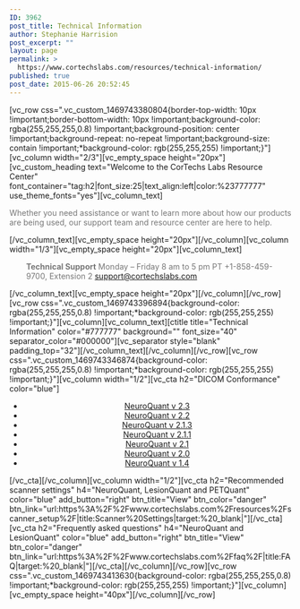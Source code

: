 ```yaml
---
ID: 3962
post_title: Technical Information
author: Stephanie Harrision
post_excerpt: ""
layout: page
permalink: >
  https://www.cortechslabs.com/resources/technical-information/
published: true
post_date: 2015-06-26 20:52:45
---
```

[vc_row css=".vc_custom_1469743380804{border-top-width: 10px !important;border-bottom-width: 10px !important;background-color: rgba(255,255,255,0.8) !important;background-position: center !important;background-repeat: no-repeat !important;background-size: contain !important;*background-color: rgb(255,255,255) !important;}"][vc_column width="2/3"][vc_empty_space height="20px"][vc_custom_heading text="Welcome to the CorTechs Labs Resource Center" font_container="tag:h2|font_size:25|text_align:left|color:%23777777" use_theme_fonts="yes"][vc_column_text]

<span style="color: #777777;">Whether you need assistance or want to learn more about how our products are being used, our support team and resource center are here to help.</span>

[/vc_column_text][vc_empty_space height="20px"][/vc_column][vc_column width="1/3"][vc_empty_space height="20px"][vc_column_text]
<p style="padding-left: 30px;"><span style="color: #777777;"><strong>Technical Support</strong></span>
<span style="color: #777777;">Monday – Friday</span>
<span style="color: #777777;">8 am to 5 pm PT</span>
<span style="color: #777777;">+1-858-459-9700, Extension 2</span>
<a href="mailto:support@cortechslabs.com" target="_blank" rel="noopener noreferrer">support@cortechslabs.com</a></p>
[/vc_column_text][vc_empty_space height="20px"][/vc_column][/vc_row][vc_row css=".vc_custom_1469743396894{background-color: rgba(255,255,255,0.8) !important;*background-color: rgb(255,255,255) !important;}"][vc_column][vc_column_text][ctitle title="Technical Information" color="#777777" background="" font_size="40" separator_color="#000000"][vc_separator style="blank" padding_top="32"][/vc_column_text][/vc_column][/vc_row][vc_row css=".vc_custom_1469743346874{background-color: rgba(255,255,255,0.8) !important;*background-color: rgb(255,255,255) !important;}"][vc_column width="1/2"][vc_cta h2="DICOM Conformance" color="blue"]
<div class="pf_description">
<ul>
 	<li style="text-align: center;"><a href="https://files.cortechslabs.com/index.php/s/uwOspPclzcqyBoY">NeuroQuant v 2.3</a></li>
 	<li style="text-align: center;"><a href="https://files.cortechslabs.com/index.php/s/B82hGWdPArcAAVu">NeuroQuant v 2.2</a></li>
 	<li style="text-align: center;"><a href="https://files.cortechslabs.com/index.php/s/wFUavYMUHBrpJyE">NeuroQuant v 2.1.3</a></li>
 	<li style="text-align: center;"><a href="https://files.cortechslabs.com/index.php/s/O1zh5iTb6gI35SZ">NeuroQuant v 2.1.1</a></li>
 	<li style="text-align: center;"><a href="https://files.cortechslabs.com/index.php/s/BYj5URby4NSlNoa">NeuroQuant v 2.1</a></li>
 	<li style="text-align: center;"><a href="https://files.cortechslabs.com/index.php/s/mAQuAzNcaPfA4bM">NeuroQuant v 2.0</a></li>
 	<li style="text-align: center;"><a href="https://files.cortechslabs.com/index.php/s/MQpBw5weboZHZdw">NeuroQuant v 1.4</a></li>
</ul>
</div>
[/vc_cta][/vc_column][vc_column width="1/2"][vc_cta h2="Recommended scanner settings" h4="NeuroQuant, LesionQuant and PETQuant" color="blue" add_button="right" btn_title="View" btn_color="danger" btn_link="url:https%3A%2F%2Fwww.cortechslabs.com%2Fresources%2Fscanner_setup%2F|title:Scanner%20Settings|target:%20_blank|"][/vc_cta][vc_cta h2="Frequently asked questions" h4="NeuroQuant and LesionQuant" color="blue" add_button="right" btn_title="View" btn_color="danger" btn_link="url:https%3A%2F%2Fwww.cortechslabs.com%2Ffaq%2F|title:FAQ|target:%20_blank|"][/vc_cta][/vc_column][/vc_row][vc_row css=".vc_custom_1469743413630{background-color: rgba(255,255,255,0.8) !important;*background-color: rgb(255,255,255) !important;}"][vc_column][vc_empty_space height="40px"][/vc_column][/vc_row]